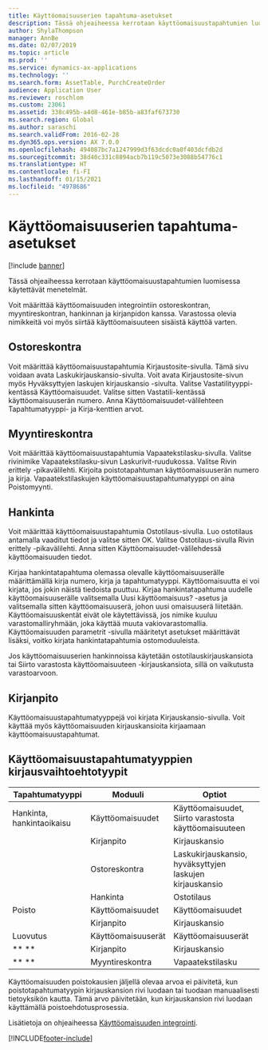 ```yaml
---
title: Käyttöomaisuuserien tapahtuma-asetukset
description: Tässä ohjeaiheessa kerrotaan käyttöomaisuustapahtumien luomisessa käytettävät menetelmät.
author: ShylaThompson
manager: AnnBe
ms.date: 02/07/2019
ms.topic: article
ms.prod: ''
ms.service: dynamics-ax-applications
ms.technology: ''
ms.search.form: AssetTable, PurchCreateOrder
audience: Application User
ms.reviewer: roschlom
ms.custom: 23061
ms.assetid: 338c495b-a4d8-461e-b85b-a83faf673730
ms.search.region: Global
ms.author: saraschi
ms.search.validFrom: 2016-02-28
ms.dyn365.ops.version: AX 7.0.0
ms.openlocfilehash: 494087bc7a1247999d3f63dcdc0a0f403dcfdb2d
ms.sourcegitcommit: 38d40c331c8894acb7b119c5073e3088b54776c1
ms.translationtype: HT
ms.contentlocale: fi-FI
ms.lasthandoff: 01/15/2021
ms.locfileid: "4978686"
---
```

# <a name="fixed-asset-transaction-options"></a>Käyttöomaisuuserien tapahtuma-asetukset

[!include [banner](../includes/banner.md)]

Tässä ohjeaiheessa kerrotaan käyttöomaisuustapahtumien luomisessa käytettävät menetelmät.

Voit määrittää käyttöomaisuuden integrointiin ostoreskontran, myyntireskontran, hankinnan ja kirjanpidon kanssa. Varastossa olevia nimikkeitä voi myös siirtää käyttöomaisuuteen sisäistä käyttöä varten.

## <a name="accounts-payable"></a>Ostoreskontra
Voit määrittää käyttöomaisuustapahtumia Kirjaustosite-sivulla. Tämä sivu voidaan avata Laskukirjauskansio-sivulta. Voit avata Kirjaustosite-sivun myös Hyväksyttyjen laskujen kirjauskansio -sivulta. Valitse Vastatilityyppi-kentässä Käyttöomaisuudet. Valitse sitten Vastatili-kentässä käyttöomaisuuserän numero. Anna Käyttöomaisuudet-välilehteen Tapahtumatyyppi- ja Kirja-kenttien arvot.

## <a name="accounts-receivable"></a>Myyntireskontra
Voit määrittää käyttöomaisuustapahtumia Vapaatekstilasku-sivulla.  Valitse rivinimike Vapaatekstilasku-sivun Laskurivit-ruudukossa. Valitse Rivin erittely -pikavälilehti. Kirjoita poistotapahtuman käyttöomaisuuserän numero ja kirja. Vapaatekstilaskujen käyttöomaisuustapahtumatyyppi on aina Poistomyynti.

## <a name="procurement-and-sourcing"></a>Hankinta
Voit määrittää käyttöomaisuustapahtumia Ostotilaus-sivulla. Luo ostotilaus antamalla vaaditut tiedot ja valitse sitten OK. Valitse Ostotilaus-sivulla Rivin erittely -pikavälilehti. Anna sitten Käyttöomaisuudet-välilehdessä käyttöomaisuuden tiedot. 

Kirjaa hankintatapahtuma olemassa olevalle käyttöomaisuuserälle määrittämällä kirja numero, kirja ja tapahtumatyyppi. Käyttöomaisuutta ei voi kirjata, jos jokin näistä tiedoista puuttuu. Kirjaa hankintatapahtuma uudelle käyttöomaisuuserälle valitsemalla Uusi käyttöomaisuus? -asetus ja valitsemalla sitten käyttöomaisuuserä, johon uusi omaisuuserä liitetään. Käyttöomaisuuskentät eivät ole käytettävissä, jos nimike kuuluu varastomalliryhmään, joka käyttää muuta vakiovarastomallia. Käyttöomaisuuden parametrit -sivulla määritetyt asetukset määrittävät lisäksi, voitko kirjata hankintatapahtumia ostomoduuleista. 

Jos käyttöomaisuuserien hankinnoissa käytetään ostotilauskirjauskansiota tai Siirto varastosta käyttöomaisuuteen -kirjauskansiota, sillä on vaikutusta varastoarvoon.

## <a name="general-ledger"></a>Kirjanpito
Käyttöomaisuustapahtumatyyppejä voi kirjata Kirjauskansio-sivulla. Voit käyttää myös käyttöomaisuuden kirjauskansioita kirjaamaan käyttöomaisuustapahtumat.

## <a name="options-for-entering-fixed-asset-transaction-types"></a>Käyttöomaisuustapahtumatyyppien kirjausvaihtoehtotyypit


| Tapahtumatyyppi                    | Moduuli                   | Optiot                                   |
|-------------------------------------|--------------------------|-------------------------------------------|
| Hankinta, hankintaoikaisu | Käyttöomaisuudet             | Käyttöomaisuudet, Siirto varastosta käyttöomaisuuteen   |
|                                     | Kirjanpito           | Kirjauskansio                           |
|                                     | Ostoreskontra         | Laskukirjauskansio, hyväksyttyjen laskujen kirjauskansio |
|                                     | Hankinta | Ostotilaus                            |
| Poisto                        | Käyttöomaisuudet             | Käyttöomaisuudet                              |
|                                     | Kirjanpito           | Kirjauskansio                           |
| Luovutus                            | Käyttöomaisuuserät             | Käyttöomaisuuserät                              |
| ** **                               | Kirjanpito           | Kirjauskansio                           |
| ** **                               | Myyntireskontra      | Vapaatekstilasku                         |


Käyttöomaisuuden poistokausien jäljellä olevaa arvoa ei päivitetä, kun poistotapahtumatyypin kirjauskansion rivi luodaan tai tuodaan manuaalisesti tietoyksikön kautta. Tämä arvo päivitetään, kun kirjauskansion rivi luodaan käyttämällä poistoehdotusprosessia.

Lisätietoja on ohjeaiheessa [Käyttöomaisuuden integrointi](fixed-asset-integration.md).


[!INCLUDE[footer-include](../../includes/footer-banner.md)]